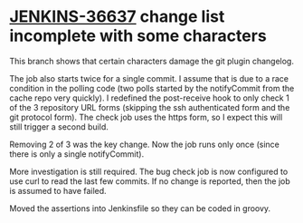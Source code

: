 # [JENKINS-36637](https://issues.jenkins-ci.org/browse/JENKINS-36637) change list incomplete with some characters

This branch shows that certain characters damage the git plugin changelog.

The job also starts twice for a single commit.  I assume that is due to a
race condition in the polling code (two polls started by the notifyCommit
from the cache repo very quickly).  I redefined the post-receive hook to
only check 1 of the 3 repository URL forms (skipping the ssh authenticated
form and the git protocol form).  The check job uses the https form,
so I expect this will still trigger a second build.

Removing 2 of 3 was the key change.  Now the job runs only once (since
there is only a single notifyCommit).

More investigation is still required. The bug check job is now configured to
use curl to read the last few commits. If no change is reported, then
the job is assumed to have failed.

Moved the assertions into Jenkinsfile so they can be coded in groovy.
